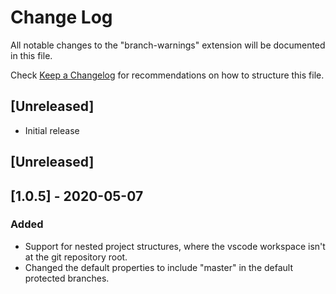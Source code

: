 # Change Log
All notable changes to the "branch-warnings" extension will be documented in this file.

Check [Keep a Changelog](http://keepachangelog.com/) for recommendations on how to structure this file.

## [Unreleased]
- Initial release

## [Unreleased]

## [1.0.5] - 2020-05-07
### Added
- Support for nested project structures, where the vscode workspace isn't at the git repository root. 
- Changed the default properties to include "master" in the default protected branches. 